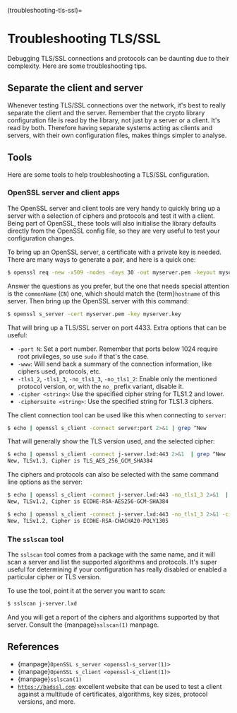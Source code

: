 (troubleshooting-tls-ssl)=
# Troubleshooting TLS/SSL

Debugging TLS/SSL connections and protocols can be daunting due to their complexity. Here are some troubleshooting tips.

## Separate the client and server

Whenever testing TLS/SSL connections over the network, it's best to really separate the client and the server. Remember that the crypto library configuration file is read by the library, not just by a server or a client. It's read by both. Therefore having separate systems acting as clients and servers, with their own configuration files, makes things simpler to analyse.

## Tools

Here are some tools to help troubleshooting a TLS/SSL configuration.

### OpenSSL server and client apps

The OpenSSL server and client tools are very handy to quickly bring up a server with a selection of ciphers and protocols and test it with a client. Being part of OpenSSL, these tools will also initialise the library defaults directly from the OpenSSL config file, so they are very useful to test your configuration changes.

To bring up an OpenSSL server, a certificate with a private key is needed. There are many ways to generate a pair, and here is a quick one:

```bash
$ openssl req -new -x509 -nodes -days 30 -out myserver.pem -keyout myserver.key
```

Answer the questions as you prefer, but the one that needs special attention is the `commonName` (`CN`) one, which should match the {term}`hostname` of this server. Then bring up the OpenSSL server with this command:

```bash
$ openssl s_server -cert myserver.pem -key myserver.key
```

That will bring up a TLS/SSL server on port 4433. Extra options that can be useful:

* `-port N`: Set a port number. Remember that ports below 1024 require root privileges, so use `sudo` if that's the case.
* `-www`: Will send back a summary of the connection information, like ciphers used, protocols, etc.
* `-tls1_2`, `-tls1_3`, `-no_tls1_3`, `-no_tls1_2`: Enable only the mentioned protocol version, or, with the `no_` prefix variant, disable it.
* `-cipher <string>`: Use the specified cipher string for TLS1.2 and lower.
* `-ciphersuite <string>`: Use the specified string for TLS1.3 ciphers.

The client connection tool can be used like this when connecting to `server`:

```bash
$ echo | openssl s_client -connect server:port 2>&1 | grep ^New
```

That will generally show the TLS version used, and the selected cipher:

```bash
$ echo | openssl s_client -connect j-server.lxd:443 2>&1  | grep ^New
New, TLSv1.3, Cipher is TLS_AES_256_GCM_SHA384
```

The ciphers and protocols can also be selected with the same command line options as the server:

```bash
$ echo | openssl s_client -connect j-server.lxd:443 -no_tls1_3 2>&1  | grep ^New
New, TLSv1.2, Cipher is ECDHE-RSA-AES256-GCM-SHA384

$ echo | openssl s_client -connect j-server.lxd:443 -no_tls1_3 2>&1 -cipher DEFAULT:-AES256 | grep ^New
New, TLSv1.2, Cipher is ECDHE-RSA-CHACHA20-POLY1305
```

### The `sslscan` tool

The `sslscan` tool comes from a package with the same name, and it will scan a server and list the supported algorithms and protocols. It's super useful for determining if your configuration has really disabled or enabled a particular cipher or TLS version.

To use the tool, point it at the server you want to scan:

```bash
$ sslscan j-server.lxd
```

And you will get a report of the ciphers and algorithms supported by that server. Consult the {manpage}`sslscan(1)` manpage.

## References

* {manpage}`OpenSSL s_server <openssl-s_server(1)>`
* {manpage}`OpenSSL s_client <openssl-s_client(1)>`
* {manpage}`sslscan(1)`
* [`https://badssl.com`](https://badssl.com/): excellent website that can be used to test a client against a multitude of certificates, algorithms, key sizes, protocol versions, and more.
